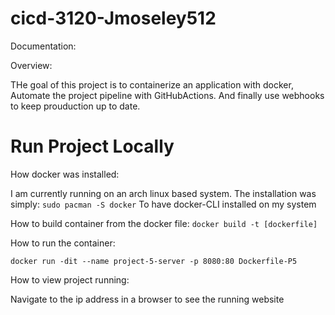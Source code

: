 # cicd-3120-Jmoseley512

Documentation:

Overview: 

THe goal of this project is to containerize an application with docker, Automate the project pipeline with GitHubActions. 
And finally use webhooks to keep prouduction up to date.


# Run Project Locally
How docker was installed:

I am currently running on an arch linux based system. The installation was simply:
```sudo pacman -S docker```
To have docker-CLI installed on my system

How to build container from the docker file: 
```docker build -t [dockerfile]```

How to run the container:

```docker run -dit --name project-5-server -p 8080:80 Dockerfile-P5```

How to view project running:

Navigate to the ip address in a browser to see the running website
